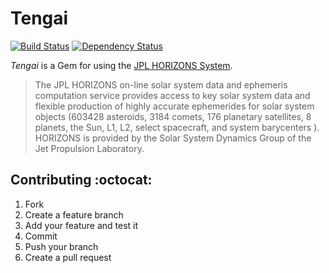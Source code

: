 # Tengai

[![Build Status](https://travis-ci.org/zacstewart/tengai.png?branch=master)](https://travis-ci.org/zacstewart/tengai)
[![Dependency Status](https://gemnasium.com/zacstewart/tengai.png)](https://gemnasium.com/zacstewart/tengai)

_Tengai_ is a Gem for using the [JPL HORIZONS System][1].

> The JPL HORIZONS on-line solar system data and ephemeris computation service
> provides access to key solar system data and flexible production of highly
> accurate ephemerides for solar system objects (603428 asteroids, 3184 comets,
> 176 planetary satellites, 8 planets, the Sun, L1, L2, select spacecraft, and
> system barycenters ). HORIZONS is provided by the Solar System Dynamics Group
> of the Jet Propulsion Laboratory.

## Contributing :octocat:

1. Fork
2. Create a feature branch
3. Add your feature and test it
4. Commit
5. Push your branch
6. Create a pull request

[1]: http://ssd.jpl.nasa.gov/?horizons
